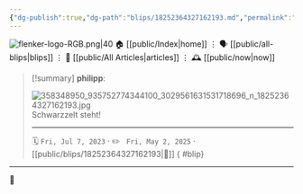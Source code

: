 ```yaml
---
{"dg-publish":true,"dg-path":"blips/18252364327162193.md","permalink":"/blips/18252364327162193/","title":"philipp on instagram @ 2023-07-07"}
---
```



<div class="transclusion internal-embed is-loaded"><div class="markdown-embed">




![flenker-logo-RGB.png|40](/img/user/attachments/flenker-logo-RGB.png)
🏠 [[public/Index\|home]]  ⋮ 🗣️ [[public/all-blips\|blips]] ⋮  📝 [[public/All Articles\|articles]]  ⋮ 🕰️ [[public/now\|now]]


</div></div>


> [!summary] **philipp**:
>
> ![358348950_935752774344100_3029561631531718696_n_18252364327162193.jpg](/img/user/attachments/358348950_935752774344100_3029561631531718696_n_18252364327162193.jpg)
> Schwarzzelt steht!
> - - -
>
> 🗓️ <code>Fri, Jul 7, 2023</code>  · ✏️ <code> Fri, May 2, 2025</code>  · [[public/blips/18252364327162193\|🔗]]
{ #blip}


- - -

 👾

